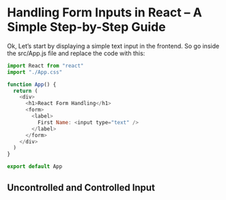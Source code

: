 # Handling Form Inputs in React – A Simple Step-by-Step Guide
Ok, Let’s start by displaying a simple text input in the frontend. So go inside the src/App.js file and replace the code with this:

```javascript
import React from "react"
import "./App.css"

function App() {
  return (
    <div>
      <h1>React Form Handling</h1>
      <form>
        <label>
          First Name: <input type="text" />
        </label>
      </form>
    </div>
  )
}

export default App
```

## Uncontrolled and Controlled Input
